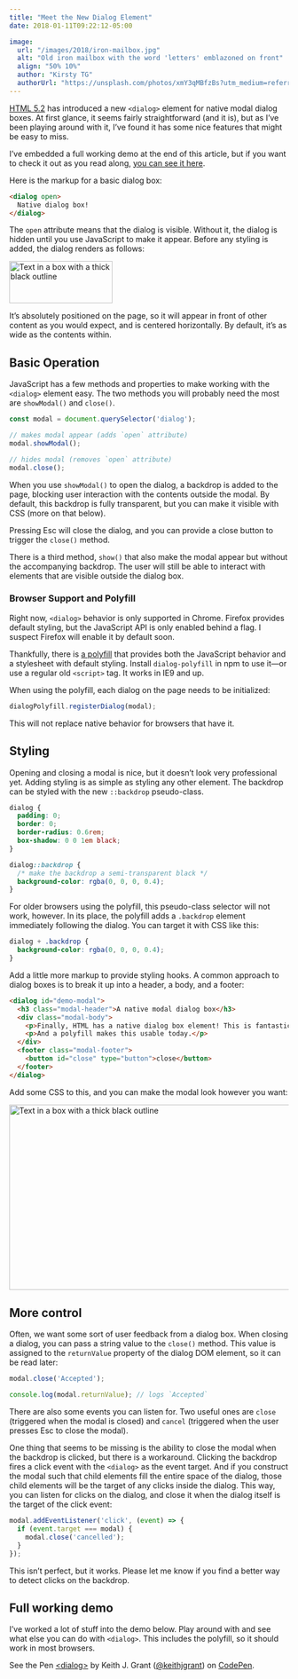 ```yaml
---
title: "Meet the New Dialog Element"
date: 2018-01-11T09:22:12-05:00

image:
  url: "/images/2018/iron-mailbox.jpg"
  alt: "Old iron mailbox with the word 'letters' emblazoned on front"
  align: "50% 10%"
  author: "Kirsty TG"
  authorUrl: "https://unsplash.com/photos/xmY3qMBfzBs?utm_medium=referral&utm_content=creditCopyText"
---
```


[HTML 5.2](https://www.w3.org/TR/html52/) has introduced a new `<dialog>` element for native modal dialog boxes. At first glance, it seems fairly straightforward (and it is), but as I’ve been playing around with it, I’ve found it has some nice features that might be easy to miss.

I’ve embedded a full working demo at the end of this article, but if you want to check it out as you read along, [you can see it here](https://codepen.io/keithjgrant/pen/eyMMVL).

Here is the markup for a basic dialog box:

```html
<dialog open>
  Native dialog box!
</dialog>
```

The `open` attribute means that the dialog is visible. Without it, the dialog is hidden until you use JavaScript to make it appear. Before any styling is added, the dialog renders as follows:

<img src="/images/2018/native-dialog-basic.png" alt="Text in a box with a thick black outline" width="186" height="76"/>

It’s absolutely positioned on the page, so it will appear in front of other content as you would expect, and is centered horizontally. By default, it’s as wide as the contents within.

## Basic Operation

JavaScript has a few methods and properties to make working with the `<dialog>` element easy. The two methods you will probably need the most are `showModal()` and `close()`.

```js
const modal = document.querySelector('dialog');

// makes modal appear (adds `open` attribute)
modal.showModal();

// hides modal (removes `open` attribute)
modal.close();
```

When you use `showModal()` to open the dialog, a backdrop is added to the page, blocking user interaction with the contents outside the modal. By default, this backdrop is fully transparent, but you can make it visible with CSS (more on that below).

Pressing Esc will close the dialog, and you can provide a close button to trigger the `close()` method.

There is a third method, `show()` that also make the modal appear but without the accompanying backdrop. The user will still be able to interact with elements that are visible outside the dialog box.

### Browser Support and Polyfill

Right now, `<dialog>` behavior is only supported in Chrome. Firefox provides default styling, but the JavaScript API is only enabled behind a flag. I suspect Firefox will enable it by default soon.

Thankfully, there is [a polyfill](https://github.com/GoogleChrome/dialog-polyfill) that provides both the JavaScript behavior and a stylesheet with default styling. Install `dialog-polyfill` in npm to use it&mdash;or use a regular old `<script>` tag. It works in IE9 and up.

When using the polyfill, each dialog on the page needs to be initialized:

```js
dialogPolyfill.registerDialog(modal);
```

This will not replace native behavior for browsers that have it.

## Styling

Opening and closing a modal is nice, but it doesn’t look very professional yet. Adding styling is as simple as styling any other element. The backdrop can be styled with the new `::backdrop` pseudo-class.

```css
dialog {
  padding: 0;
  border: 0;
  border-radius: 0.6rem;
  box-shadow: 0 0 1em black;
}

dialog::backdrop {
  /* make the backdrop a semi-transparent black */
  background-color: rgba(0, 0, 0, 0.4);
}
```

For older browsers using the polyfill, this pseudo-class selector will not work, however. In its place, the polyfill adds a `.backdrop` element immediately following the dialog. You can target it with CSS like this:

```css
dialog + .backdrop {
  background-color: rgba(0, 0, 0, 0.4);
}
```

Add a little more markup to provide styling hooks. A common approach to dialog boxes is to break it up into a header, a body, and a footer:

```html
<dialog id="demo-modal">
  <h3 class="modal-header">A native modal dialog box</h3>
  <div class="modal-body">
    <p>Finally, HTML has a native dialog box element! This is fantastic.</p>
    <p>And a polyfill makes this usable today.</p>
  </div>
  <footer class="modal-footer">
    <button id="close" type="button">close</button>
  </footer>
</dialog>
```

Add some CSS to this, and you can make the modal look however you want:

<img src="/images/2018/native-dialog-styled.png" alt="Text in a box with a thick black outline" width="628" height="334"/>

## More control

Often, we want some sort of user feedback from a dialog box. When closing a dialog, you can pass a string value to the `close()` method. This value is assigned to the `returnValue` property of the dialog DOM element, so it can be read later:

```js
modal.close('Accepted');

console.log(modal.returnValue); // logs `Accepted`
```

There are also some events you can listen for. Two useful ones are `close` (triggered when the modal is closed) and `cancel` (triggered when the user presses Esc to close the modal).

One thing that seems to be missing is the ability to close the modal when the backdrop is clicked, but there is a workaround. Clicking the backdrop fires a click event with the `<dialog>` as the event target. And if you construct the modal such that child elements fill the entire space of the dialog, those child elements will be the target of any clicks inside the dialog. This way, you can listen for clicks on the dialog, and close it when the dialog itself is the target of the click event:

```js
modal.addEventListener('click', (event) => {
  if (event.target === modal) {
    modal.close('cancelled');
  }
});
```

This isn’t perfect, but it works. Please let me know if you find a better way to detect clicks on the backdrop.

## Full working demo

I’ve worked a lot of stuff into the demo below. Play around with and see what else you can do with `<dialog>`. This includes the polyfill, so it should work in most browsers.

<p data-height="300" data-theme-id="31665" data-slug-hash="eyMMVL" data-default-tab="result" data-user="keithjgrant" data-embed-version="2" data-pen-title="&lt;dialog&gt;" class="codepen">See the Pen <a href="https://codepen.io/keithjgrant/pen/eyMMVL/">&lt;dialog&gt;</a> by Keith J. Grant (<a href="https://codepen.io/keithjgrant">@keithjgrant</a>) on <a href="https://codepen.io">CodePen</a>.</p>
<script async src="https://production-assets.codepen.io/assets/embed/ei.js"></script>
